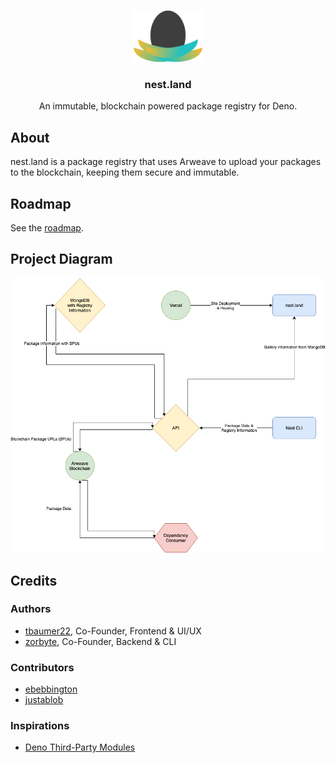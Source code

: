 <br />
<p align="center">
  <a href="https://github.com/nestlandofficial/nest.land">
    <img src="./web/src/assets/nest_light.png" alt="logo" width="110">
  </a>

  <h3 align="center">nest.land</h3>

  <p align="center">
    An immutable, blockchain powered package registry for Deno.
 </p>
</p>


## About

nest.land is a package registry that uses Arweave to upload your packages to the blockchain, keeping them secure and immutable.


## Roadmap

See the [roadmap](/ROADMAP.md).


## Project Diagram

<img src="./web/src/assets/nest_diagram.png">


## Credits

### Authors

 - [tbaumer22](https://github.com/tbaumer22), Co-Founder, Frontend & UI/UX
 - [zorbyte](https://github.com/zorbyte), Co-Founder, Backend & CLI

### Contributors
 - [ebebbington](https://github.com/ebebbington)
 - [justablob](https://github.com/justablob)

### Inspirations

 - [Deno Third-Party Modules](https://deno.land/x)
